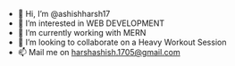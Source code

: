 - 👋 Hi, I’m @ashishharsh17
- 👀 I’m interested in WEB DEVELOPMENT
- 🌱 I’m currently working with MERN 
- 💞️ I’m looking to collaborate on a Heavy Workout Session
- 📫 Mail me on harshashish.1705@gmail.com 

<!---
ashishharsh17/ashishharsh17 is a ✨ special ✨ repository because its `README.md` (this file) appears on your GitHub profile.
You can click the Preview link to take a look at your changes.
--->
